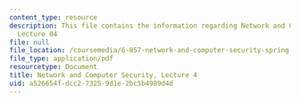 ```yaml
---
content_type: resource
description: This file contains the information regarding Network and Computer Security,
  Lecture 04
file: null
file_location: /coursemedia/6-857-network-and-computer-security-spring-2014/a526654fdcc273259d1e2bc5b4989d4d_MIT6_857S14_Lec04.pdf
file_type: application/pdf
resourcetype: Document
title: Network and Computer Security, Lecture 4
uid: a526654f-dcc2-7325-9d1e-2bc5b4989d4d
---
```

